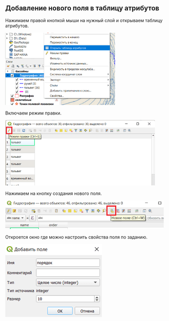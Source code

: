 ## Добавление нового поля в таблицу атрибутов

Нажимаем правой кнопкой мыши на нужный слой и открываем таблицу атрибутов.

<img title="" src="add-attribute--open-table.png" alt="add-attribute--open-table.png" data-align="center" width="349">

Включаем режим правки.

<img title="" src="add-attribute--edit-mode.png" alt="add-attribute--edit-mode.png" data-align="center" width="476">

Нажимаем на кнопку создания нового поля.

<img title="" src="add-attribute--add-field.png" alt="add-attribute--add-field.png" data-align="center" width="540">

Откроется окно где можно настроить свойства поля по заданию.

<img src="add-attribute--field-properties.png" title="" alt="add-attribute--field-properties.png" data-align="center">
